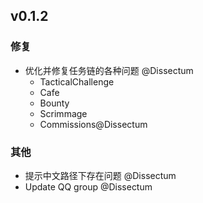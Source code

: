 ## v0.1.2

### 修复

- 优化并修复任务链的各种问题 @Dissectum
  - TacticalChallenge
  - Cafe
  - Bounty
  - Scrimmage
  - Commissions@Dissectum

### 其他

- 提示中文路径下存在问题 @Dissectum
- Update  QQ group @Dissectum
